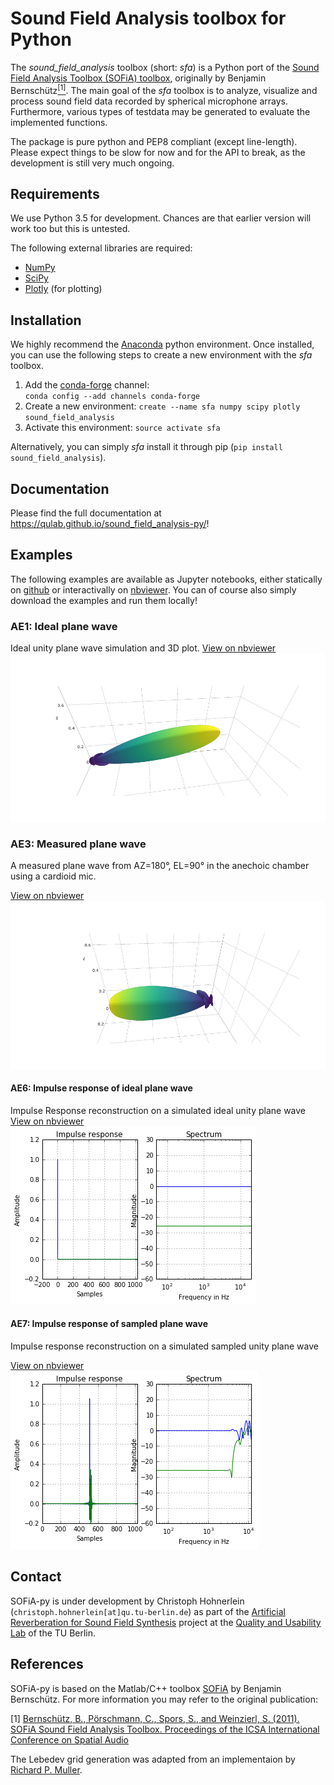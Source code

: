 # Sound Field Analysis toolbox for Python
The *sound_field_analysis* toolbox (short: *sfa*) is a Python port of the [Sound Field Analysis Toolbox (SOFiA) toolbox](http://audiogroup.web.th-koeln.de/SOFiA_wiki/WELCOME.html), originally by Benjamin Bernschütz[<sup>[1]</sup>](#references). The main goal of the *sfa* toolbox is to analyze, visualize and process sound field data recorded by spherical microphone arrays. Furthermore, various types of testdata may be generated to evaluate the implemented functions.

The package is pure python and PEP8 compliant (except line-length). Please expect things to be slow for now and for the API to break, as the development is still very much ongoing.

## Requirements
We use Python 3.5 for development. Chances are that earlier version will work too but this is untested.

The following external libraries are required:
- [NumPy](http://www.numpy.org)
- [SciPy](http://www.scipy.org)
- [Plotly](https://plot.ly/python/) (for plotting)

## Installation
We highly recommend the [Anaconda](https://www.continuum.io/downloads) python environment. Once installed, you can use the following steps to create a new environment with the *sfa* toolbox.

1. Add the [conda-forge](https://conda-forge.github.io) channel:  
  `conda config --add channels conda-forge`
2. Create a new environment:
  `create --name sfa numpy scipy plotly sound_field_analysis`
3. Activate this environment:
  `source activate sfa`
 
Alternatively, you can simply *sfa* install it through pip (`pip install sound_field_analysis`).

## Documentation
Please find the full documentation at https://qulab.github.io/sound_field_analysis-py/!

## Examples
The following examples are available as Jupyter notebooks, either statically on [github](examples/) or interactivally on [nbviewer](http://nbviewer.jupyter.org/github/QULab/sound_field_analysis-py/tree/master/examples/). You can of course also simply download the examples and run them locally!

### AE1: Ideal plane wave
Ideal unity plane wave simulation and 3D plot.
[View on nbviewer
![AE1_IdealPlaneWave shape](examples/img/AE1_shape.png?raw=true "AE1_IdealPlaneWave shape")](http://nbviewer.jupyter.org/github/QULab/sound_field_analysis-py/blob/master/examples/AE1_IdealPlaneWave.ipynb)

### AE3: Measured plane wave
A measured plane wave from AZ=180°, EL=90° in the anechoic chamber using a cardioid mic.

[View on nbviewer
![AE3_MeasuredPlaneWave shape](examples/img/AE3_shape.png?raw=true "AE3_MeasuredPlaneWave shape")](http://nbviewer.jupyter.org/github/QULab/sound_field_analysis-py/blob/master/examples/AE3_MeasuredWave.ipynb)

#### AE6: Impulse response of ideal plane wave
Impulse Response reconstruction on a simulated ideal unity plane wave
[View on nbviewer
![AE6_IdealPlaneWave_ImpResp](examples/img/AE6_IdealPlaneWave_ImpResp.png?raw=true "AE6_IdealPlaneWave_ImpResp")](http://nbviewer.jupyter.org/github/QULab/sound_field_analysis-py/blob/master/examples/AE6_IdealPlaneWave_ImpResp.ipynb)


#### AE7: Impulse response of sampled plane wave
Impulse response reconstruction on a simulated sampled unity plane wave

[View on nbviewer
![AE7_SampledPlaneWave_ImpResp](examples/img/AE7_SampledPlaneWave_ImpResp.png?raw=true "AE7_SampledPlaneWave_ImpResp")](http://nbviewer.jupyter.org/github/QULab/sound_field_analysis-py/blob/master/examples/AE7_SampledPlaneWave_ImpResp.ipynb)

## Contact
SOFiA-py is under development by Christoph Hohnerlein (`christoph.hohnerlein[at]qu.tu-berlin.de`) as part of the [Artificial Reverberation for Sound Field Synthesis](https://www.qu.tu-berlin.de/menue/forschung/laufende_projekte/artificial_reverberation_for_sound_field_synthesis_dfg/) project at the [Quality and Usability Lab](https://www.qu.tu-berlin.de) of the TU Berlin.

## References
SOFiA-py is based on the Matlab/C++ toolbox [SOFiA](https://github.com/fietew/sofia-toolbox) by Benjamin Bernschütz. For more information you may refer to the original publication:

[1] [Bernschütz, B., Pörschmann, C., Spors, S., and Weinzierl, S. (2011). SOFiA Sound Field Analysis Toolbox. Proceedings of the ICSA International Conference on Spatial Audio](http://spatialaudio.net/sofia-sound-field-analysis-toolbox-2/)

The Lebedev grid generation was adapted from an implementaion by [Richard P. Muller](https://github.com/gabrielelanaro/pyquante/blob/master/Data/lebedev_write.py).
